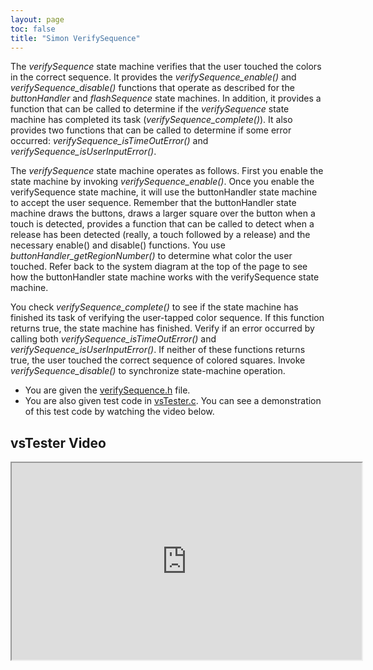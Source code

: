 ```yaml
---
layout: page
toc: false
title: "Simon VerifySequence"
---
```


The *verifySequence* state machine verifies that the user touched the colors in the correct sequence. It provides the *verifySequence_enable()* and *verifySequence_disable()* functions that operate as described for the *buttonHandler* and *flashSequence* state machines. In addition, it provides a function that can be called to determine if the *verifySequence* state machine has completed its task (*verifySequence_complete()*). It also provides two functions that can be called to determine if some error occurred: *verifySequence_isTimeOutError()* and *verifySequence_isUserInputError()*.

The *verifySequence* state machine operates as follows. First you enable the state machine by invoking *verifySequence_enable()*. Once you enable the verifySequence state machine, it will use the buttonHandler state machine to accept the user sequence. Remember that the buttonHandler state machine draws the buttons, draws a larger square over the button when a touch is detected, provides a function that can be called to detect when a release has been detected (really, a touch followed by a release) and the necessary enable() and disable() functions. You use *buttonHandler_getRegionNumber()* to determine what color the user touched. Refer back to the system diagram at the top of the page to see how the buttonHandler state machine works with the verifySequence state machine.

You check *verifySequence_complete()* to see if the state machine has finished its task of verifying the user-tapped color sequence. If this function returns true, the state machine has finished. Verify if an error occurred by calling both *verifySequence_isTimeOutError()* and *verifySequence_isUserInputError()*. If neither of these functions returns true, the user touched the correct sequence of colored squares. Invoke *verifySequence_disable()* to synchronize state-machine operation.

  * You are given the [verifySequence.h]({{iste.github.fileurl}}/lab6/verifySequence.h) file. 
  * You are also given test code in [vsTester.c]({{iste.github.fileurl}}/lab6/vsTester.c). You can see a demonstration of this test code by watching the video below.

## vsTester Video 

<iframe width="560" height="315" allow="fullscreen" src="https://www.youtube.com/embed/yk-YgY5bVoc"> </iframe>

